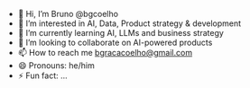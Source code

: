 - 👋 Hi, I’m Bruno @bgcoelho
- 👀 I’m interested in AI, Data, Product strategy & development
- 🌱 I’m currently learning AI, LLMs and business strategy
- 💞️ I’m looking to collaborate on AI-powered products
- 📫 How to reach me bgracacoelho@gmail.com
- 😄 Pronouns: he/him
- ⚡ Fun fact: ...

<!---
bgcoelho/bgcoelho is a ✨ special ✨ repository because its `README.md` (this file) appears on your GitHub profile.
You can click the Preview link to take a look at your changes.
--->
